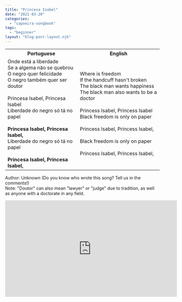 ```yaml
---
title: "Princesa Isabel"
date: "2021-03-20"
categories: 
  - "capoeira-songbook"
tags: 
  - "beginner"
layout: "blog-post-layout.njk"
---
```


<table class="capoeira-table">
    <tr class="header-row">
        <th>Portuguese</th>
        <th>English</th>
    </tr>
    <tr>
        <td>Onde está a liberdade<br>
Se a algema não se quebrou<br>
O negro quer felicidade<br>
O negro também quer ser doutor<br>
<br>
Princesa Isabel, Princesa Isabel<br>
Liberdade do negro só tá no papel<br>
<br>
<strong>Princesa Isabel, Princesa Isabel,</strong><br>
Liberdade do negro só tá no papel<br>
<br>
<strong>Princesa Isabel, Princesa Isabel,</strong></td>
        <td>Where is freedom<br>
If the handcuff hasn't broken<br>
The black man wants happiness<br>
The black man also wants to be a doctor<br>
<br>
Princess Isabel, Princess Isabel<br>
Black freedom is only on paper<br>
<br>
Princess Isabel, Princess Isabel,<br>
<br>
Black freedom is only on paper<br>
<br>
Princess Isabel, Princess Isabel,</td>
    </tr>
</table>

<figcaption>

Author: Unknown (Do you know who wrote this song? Tell us in the comments!)  
Note: "Doutor" can also mean "lawyer" or "judge" due to tradition, as well as anyone with a doctorate in any field.

</figcaption>

<iframe width="560" height="315" src="https://www.youtube.com/embed/5l5yDCUfBQg" title="YouTube video player" frameborder="0" allow="accelerometer; autoplay; clipboard-write; encrypted-media; gyroscope; picture-in-picture" allowfullscreen></iframe>